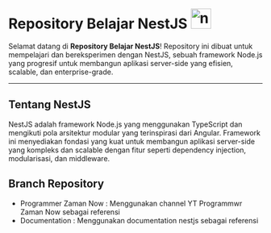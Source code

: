 # Repository Belajar NestJS <img src="https://cdn.jsdelivr.net/gh/devicons/devicon/icons/nestjs/nestjs-original.svg" height="40" alt="nestjs logo"  /> 

Selamat datang di **Repository Belajar NestJS**! Repository ini dibuat untuk mempelajari dan bereksperimen dengan NestJS, sebuah framework Node.js yang progresif untuk membangun aplikasi server-side yang efisien, scalable, dan enterprise-grade.

---


## Tentang NestJS

NestJS adalah framework Node.js yang menggunakan TypeScript dan mengikuti pola arsitektur modular yang terinspirasi dari Angular. Framework ini menyediakan fondasi yang kuat untuk membangun aplikasi server-side yang kompleks dan scalable dengan fitur seperti dependency injection, modularisasi, dan middleware.

## Branch Repository
- Programmer Zaman Now : Menggunakan channel YT Programmwr Zaman Now sebagai referensi
- Documentation : Menggunakan documentation nestjs sebagai referensi

